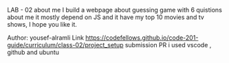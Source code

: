 LAB - 02
about me 
I build a webpage about guessing game with 6 quistions about me it mostly depend on JS and it have my top 10 movies and tv shows, I hope you like it.

Author: yousef-alramli
Link https://codefellows.github.io/code-201-guide/curriculum/class-02/project_setup
submission PR
i used vscode , github and ubuntu
